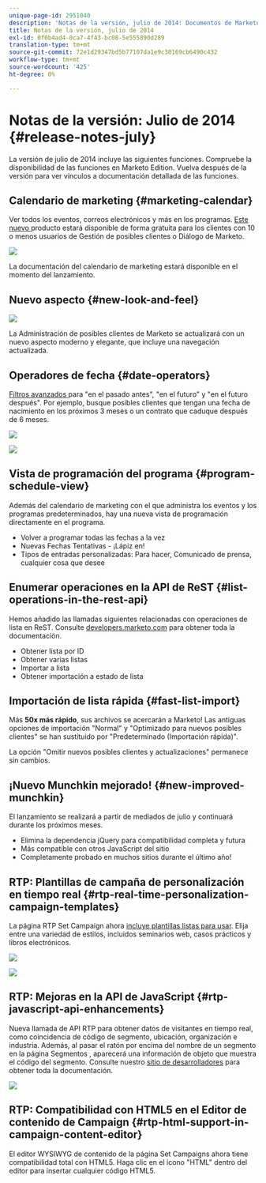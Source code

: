 ```yaml
---
unique-page-id: 2951040
description: 'Notas de la versión, julio de 2014: Documentos de Marketo: Documentación del producto'
title: Notas de la versión, julio de 2014
exl-id: 0f0b4ad4-0ca7-4f43-bc08-5e555890d289
translation-type: tm+mt
source-git-commit: 72e1d29347bd5b77107da1e9c30169cb6490c432
workflow-type: tm+mt
source-wordcount: '425'
ht-degree: 0%

---
```


# Notas de la versión: Julio de 2014 {#release-notes-july}

La versión de julio de 2014 incluye las siguientes funciones. Compruebe la disponibilidad de las funciones en Marketo Edition. Vuelva después de la versión para ver vínculos a documentación detallada de las funciones.

## Calendario de marketing {#marketing-calendar}

Ver todos los eventos, correos electrónicos y más en los programas. [Este nuevo ](/help/marketo/product-docs/core-marketo-concepts/marketing-calendar/understanding-the-calendar/navigating-the-marketing-calendar.md) producto estará disponible de forma gratuita para los clientes con 10 o menos usuarios de Gestión de posibles clientes o Diálogo de Marketo.

![](assets/image2014-9-22-14-3a22-3a27.png)

La documentación del calendario de marketing estará disponible en el momento del lanzamiento.

## Nuevo aspecto {#new-look-and-feel}

![](assets/image2014-9-22-14-3a22-3a47.png)

La Administración de posibles clientes de Marketo se actualizará con un nuevo aspecto moderno y elegante, que incluye una navegación actualizada.

## Operadores de fecha {#date-operators}

[Filtros avanzados ](/help/marketo/product-docs/core-marketo-concepts/smart-lists-and-static-lists/creating-a-smart-list/smart-list-filter-operators-glossary.md) para &quot;en el pasado antes&quot;, &quot;en el futuro&quot; y &quot;en el futuro después&quot;. Por ejemplo, busque posibles clientes que tengan una fecha de nacimiento en los próximos 3 meses o un contrato que caduque después de 6 meses.

![](assets/image2014-9-22-14-3a23-3a56.png)

![](assets/image2014-9-22-14-3a24-3a39.png)

## Vista de programación del programa {#program-schedule-view}

Además del calendario de marketing con el que administra los eventos y los programas predeterminados, hay una nueva vista de programación directamente en el programa.

* Volver a programar todas las fechas a la vez
* Nuevas Fechas Tentativas - ¡Lápiz en!
* Tipos de entradas personalizadas: Para hacer, Comunicado de prensa, cualquier cosa que desee

## Enumerar operaciones en la API de ReST {#list-operations-in-the-rest-api}

Hemos añadido las llamadas siguientes relacionadas con operaciones de lista en ReST. Consulte [developers.marketo.com](https://developers.marketo.com/documentation/rest/) para obtener toda la documentación.

* Obtener lista por ID
* Obtener varias listas
* Importar a lista
* Obtener importación a estado de lista

## Importación de lista rápida {#fast-list-import}

Más **50x más rápido**, sus archivos se acercarán a Marketo! Las antiguas opciones de importación &quot;Normal&quot; y &quot;Optimizado para nuevos posibles clientes&quot; se han sustituido por &quot;Predeterminado (Importación rápida)&quot;.

La opción &quot;Omitir nuevos posibles clientes y actualizaciones&quot; permanece sin cambios.

## ¡Nuevo Munchkin mejorado! {#new-improved-munchkin}

El lanzamiento se realizará a partir de mediados de julio y continuará durante los próximos meses.

* Elimina la dependencia jQuery para compatibilidad completa y futura
* Más compatible con otros JavaScript del sitio
* Completamente probado en muchos sitios durante el último año!

## RTP: Plantillas de campaña de personalización en tiempo real {#rtp-real-time-personalization-campaign-templates}

La página RTP Set Campaign ahora [incluye plantillas listas para usar](/help/marketo/product-docs/web-personalization/using-templates/using-templates-to-create-web-campaigns.md). Elija entre una variedad de estilos, incluidos seminarios web, casos prácticos y libros electrónicos.

![](assets/image2014-9-22-14-3a25-3a13.png)

![](assets/image2014-9-22-14-3a25-3a47.png)

## RTP: Mejoras en la API de JavaScript {#rtp-javascript-api-enhancements}

Nueva llamada de API RTP para obtener datos de visitantes en tiempo real, como coincidencia de código de segmento, ubicación, organización e industria. Además, al pasar el ratón por encima del nombre de un segmento en la página Segmentos , aparecerá una información de objeto que muestra el código del segmento. Consulte nuestro [sitio de desarrolladores](https://developers.marketo.com/documentation/websites/rtp-js-api/) para obtener toda la documentación.

![](assets/image2014-9-22-14-3a26-3a11.png)

## RTP: Compatibilidad con HTML5 en el Editor de contenido de Campaign {#rtp-html-support-in-campaign-content-editor}

El editor WYSIWYG de contenido de la página Set Campaigns ahora tiene compatibilidad total con HTML5. Haga clic en el icono &quot;HTML&quot; dentro del editor para insertar cualquier código HTML5.
